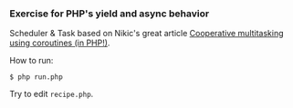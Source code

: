 ### Exercise for PHP's yield and async behavior

Scheduler & Task based on Nikic's great article [Cooperative multitasking using coroutines (in PHP!)](https://nikic.github.io/2012/12/22/Cooperative-multitasking-using-coroutines-in-PHP.html).

How to run:
```
$ php run.php
```

Try to edit `recipe.php`.
